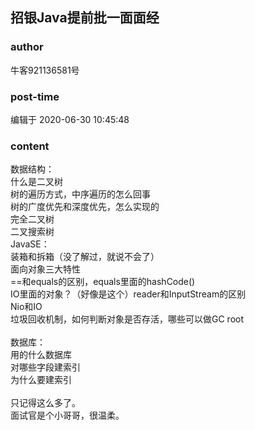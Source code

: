## 招银Java提前批一面面经
### author 
牛客921136581号
### post-time 

编辑于  2020-06-30 10:45:48
### content 
<div class="post-topic-des nc-post-content">
 <div>
  数据结构：
 </div>
 <div>
  什么是二叉树
 </div>
 <div>
  树的遍历方式，中序遍历的怎么回事
 </div>
 <div>
  树的广度优先和深度优先，怎么实现的
 </div>
 <div>
  完全二叉树
 </div>
 <div>
  二叉搜索树
 </div>
 <div>
  JavaSE：
 </div>
 <div>
  装箱和拆箱（没了解过，就说不会了）
 </div>
 <div>
  面向对象三大特性
 </div>
 <div>
  ==和equals的区别，equals里面的hashCode()
 </div>
 <div>
  IO里面的对象？（好像是这个）reader和InputStream的区别
 </div>
 <div>
  Nio和IO
 </div>
 <div>
  垃圾回收机制，如何判断对象是否存活，哪些可以做GC root
 </div>
 <div>
  <br/>
 </div>
 <div>
  数据库：
 </div>
 <div>
  用的什么数据库
 </div>
 <div>
  对哪些字段建索引
 </div>
 <div>
  为什么要建索引
 </div>
 <div>
  <br/>
 </div>
 <div>
  只记得这么多了。
 </div>
 <div>
  <span>
   面试官是个小哥哥，很温柔。
  </span>
 </div>
 <div>
  <br/>
 </div>
</div>
